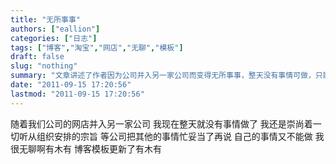 ```yaml
---
title: "无所事事"
authors: ["eallion"]
categories: ["日志"]
tags: ["博客","淘宝","网店","无聊","模板"]
draft: false
slug: "nothing"
summary: "文章讲述了作者因为公司并入另一家公司而变得无所事事，整天没有事情可做，只能听从组织安排。作者感到非常无聊。"
date: "2011-09-15 17:20:56"
lastmod: "2011-09-15 17:20:56"
---
```


随着我们公司的网店并入另一家公司
我现在整天就没有事情做了
我还是崇尚着一切听从组织安排的宗旨
等公司把其他的事情忙妥当了再说
自己的事情又不能做
我很无聊啊有木有
博客模板更新了有木有
